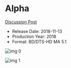 # Alpha

[Discussion Post](https://www.avsforum.com/threads/bass-eq-for-filtered-movies.2995212/post-57087802)

* Release Date: 2018-11-13
* Production Year: 2018
* Format: BD/DTS-HD MA 5.1

![img 0](https://i.imgur.com/VhuqEzt.jpg)

![img 1](https://i.imgur.com/19Vgzmm.jpg)

